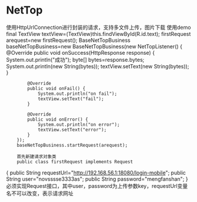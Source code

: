 # NetTop
使用HttpUrlConnection进行封装的请求，支持多文件上传，图片下载
使用demo
  final TextView textView=(TextView)this.findViewById(R.id.text);
        firstRequest arequest=new firstRequest();
        BaseNetTopBusiness baseNetTopBusiness=new BaseNetTopBusiness(new NetTopListener() {
            @Override
            public void onSuccess(HttpResponse response) {
                System.out.println("成功");
                byte[] bytes=response.bytes;
                System.out.println(new String(bytes));
                textView.setText(new String(bytes));
            }

            @Override
            public void onFail() {
                System.out.println("on fail");
                textView.setText("fail");
            }

            @Override
            public void onError() {
                System.out.println("on error");
                textView.setText("error");
            }
        });
        baseNetTopBusiness.startRequest(arequest);
        
        首先新建请求对象类
        public class firstRequest implements Request
{
    public String requestUrl="http://192.168.56.1:18080/login-mobile";
    public String user="novsssse3333as";
    public String password="mengfanshan";
}
必须实现Request接口，其中user，password为上传参数key，requestUrl变量名不可以改变，表示请求网址
